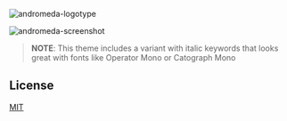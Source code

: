 ![andromeda-logotype](https://github.com/EliverLara/Andromeda/raw/master/images/andromeda-cover.png)

![andromeda-screenshot](https://github.com/EliverLara/Andromeda/raw/master/images/andromeda.png)

> **NOTE**: This theme includes a variant with italic keywords that looks great with fonts like Operator Mono or Catograph Mono

## License

[MIT](https://github.com/EliverLara/Andromeda/blob/master/LICENSE.md)
